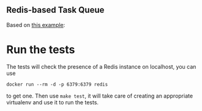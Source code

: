## Redis-based Task Queue

Based on [this example][source]:

[source]: http://peter-hoffmann.com/2012/python-simple-queue-redis-queue.html

# Run the tests

The tests will check the presence of a Redis instance on localhost, you can use

    docker run --rm -d -p 6379:6379 redis

to get one. Then use `make test`, it will take care of creating an appropriate
virtualenv and use it to run the tests.
